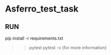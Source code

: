 # Asferro_test_task

## RUN
pip install -r requirements.txt

>> pytest
>> pytest -v (for more information)
